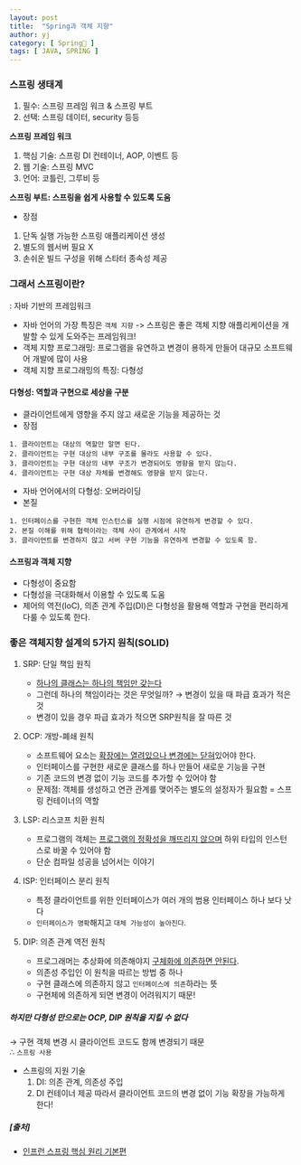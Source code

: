 ```yaml
---
layout: post
title:  "Spring과 객체 지향"
author: yj
category: [ Spring🌱 ]
tags: [ JAVA, SPRING ]
---
```

### 스프링 생태계
1. 필수: 스프링 프레임 워크 & 스프링 부트
2. 선택: 스프링 데이터, security 등등

__스프링 프레임 워크__
1. 핵심 기술: 스프링 DI 컨테이너, AOP, 이벤트 등
2. 웹 기술: 스프링 MVC
3. 언어: 코틀린, 그루비 등

__스프링 부트: 스프링을 쉽게 사용할 수 있도록 도움__
- 장점
1. 단독 실행 가능한 스프링 애플리케이션 생성
2. 별도의 웹서버 필요 X
3. 손쉬운 빌드 구성을 위해 스타터 종속성 제공

### 그래서 스프링이란?
: 자바 기반의 프레임워크
- 자바 언어의 가장 특징은 `객체 지향`
-> 스프링은 좋은 객체 지향 애플리케이션을 개발할 수 있게 도와주는 프레임워크!
- 객체 지향 프로그래밍: 프로그램을 유연하고 변경이 용하게 만들어 대규모 소프트웨어 개발에 많이 사용
- 객체 지향 프로그래밍의 특징: 다형성

#### 다형성: 역할과 구현으로 세상을 구분
- 클라이언트에게 영향을 주지 않고 새로운 기능을 제공하는 것
- 장점 
~~~
1. 클라이언트는 대상의 역할만 알면 된다.
2. 클라이언트는 구현 대상의 내부 구조를 몰라도 사용할 수 있다.
3. 클라이언트는 구현 대상의 내부 구조가 변경되어도 영향을 받지 않는다.
4. 클라이언트는 구현 대상 자체를 변경해도 영향을 받지 않는다.
~~~
- 자바 언어에서의 다형성: 오버라이딩
- 본질
~~~
1. 인터페이스를 구현한 객체 인스턴스를 실행 시점에 유연하게 변경할 수 있다.
2. 본질 이해를 위해 협력이라는 객체 사이 관계에서 시작
3. 클라이언트를 변경하지 않고 서버 구현 기능을 유연하게 변경할 수 있도록 함.
~~~
#### 스프링과 객체 지향
- 다형성이 중요함
- 다형성을 극대화해서 이용할 수 있도록 도움
- 제어의 역전(IoC), 의존 관계 주입(DI)은 다형성을 활용해 역할과 구현을 편리하게 다룰 수 있도록 한다.


### 좋은 객체지향 설계의 5가지 원칙(SOLID)
1. SRP: 단일 책임 원칙
    - <a href="#">하나의 클래스는 하나의 책임만 갖는다</a>
    - 그런데 하나의 책임이라는 것은 무엇일까? → 변경이 있을 때 파급 효과가 적은것
    - 변경이 있을 경우 파급 효과가 적으면 SRP원칙을 잘 따른 것

2. OCP: 개방-폐쇄 원칙
    - 소프트웨어 요소는 <a href="#">확장에는 열려있으나 변경에는 닫혀</a>있어야 한다.
    - 인터페이스를 구현한 새로운 클래스를 하나 만들어 새로운 기능을 구현
    - 기존 코드의 변경 없이 기능 코드를 추가할 수 있어야 함
    - 문제점: 객체를 생성하고 연관 관계를 맺어주는 별도의 설정자가 필요함 = 스프링 컨테이너의 역할

3. LSP: 리스코프 치환 원칙
    - 프로그램의 객체는 <a href="#">프로그램의 정확성을 깨뜨리지 않으며</a> 하위 타입의 인스턴스로 바꿀 수 있어야 함
    - 단순 컴파일 성공을 넘어서는 이야기

4. ISP: 인터페이스 분리 원칙
    - 특정 클라이언트를 위한 인터페이스가 여러 개의 범용 인터페이스 하나 보다 낫다
    - `인터페이스가 명확`해지고 `대체 가능성이 높아진다`.

5. DIP: 의존 관계 역전 원칙
    - 프로그래머는 추상화에 의존해야지 <a href="#">구체화에 의존하면 안된다</a>.
    - 의존성 주입인 이 원칙을 따르는 방법 중 하나
    - 구현 클래스에 의존하지 않고 `인터페이스에 의존`하라는 뜻
    - 구현체에 의존하게 되면 변경이 어려워지기 때문!

##### 하지만 다형성 만으로는 OCP, DIP 원칙을 지킬 수 없다
→ 구현 객체 변경 시 클라이언트 코드도 함께 변경되기 때문<br/>
        ∴ `스프링 사용` 
- 스프링의 지원 기술
    1. DI: 의존 관계, 의존성 주입
    2. DI 컨테이너 제공
    따라서 클라이언트 코드의 변경 없이 기능 확장을 가능하게 한다!

##### [출처]
- [인프런 스프링 핵심 원리 기본편](https://www.inflearn.com/course/%EC%8A%A4%ED%94%84%EB%A7%81-%ED%95%B5%EC%8B%AC-%EC%9B%90%EB%A6%AC-%EA%B8%B0%EB%B3%B8%ED%8E%B8)